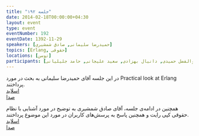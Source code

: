 ```yaml
---
title: "جلسه ۱۹۲"
date: 2014-02-18T00:00:00+04:30
layout: event
type: event
eventNumber: 192
eventDate: 1392-11-29
speakers: [حمیدرضا سلیمانی, صادق شمشیری]
topics: [Erlang, حقوقی]
locations: [توسن]
participants: [بهنام توکلی کرمانی, محمود علامه امیری, مصطفی عبدالهی اردکانی, امین حجازی, محمد جعفری, سهیل اخوت, حسین آقایی, علی رستمی, مصطفی خادم, یحیی مرادی, آرش موسوی, سینا سماواتی, سید مجید عظیمی, محمد حسین حامدی, مریم رضایی, مجید زندی, وحید چکشی, احسان احمدی, سعید نقدی, رامین گماری, مهدی خشنودی, سعید عمید, میلاد خواجوی, اسماعیل پارسا ضیابری, کیوان هدایتی, علی قاضی مرادی, محمد افاضاتی, علی رستگار, بهداد عابدی, محمد درویش, امیرحسین چراغی, حمیدرضا سلیمانی, سعید وایقانی, سینا سماواتی, محسن فرهادی, وحید نادری, خانم نادری, صادق شمشیری, محمدرضا کمالی‌فرد, کوشا اسماعیل‌پور, ابوالفضل حمیدی, دانیال بهزادی, سعید علیجانی, حامد جلیلیانی]
---
```

در این جلسه آقای حمیدرضا سلیمانی به بحث در مورد Practical look at Erlang پرداختند.  
[اسلاید](/events/presentations/192/erlang.pdf)  
[صدا](https://archive.org/details/tehlug_192_erlang)  

همچنین در ادامه‌ی جلسه، آقای صادق شمشیری به توضیح در مورد آشنایی با نظام حقوقی کپی رایت و همچنین پاسخ به پرسش‌های کاربران در مورد این موضوع پرداختند.  
[اسلاید](/events/presentations/192/copyright.pdf)  
[صدا](https://archive.org/details/tehlug_192_copyright)  


